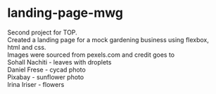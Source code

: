 # landing-page-mwg

Second project for TOP. </br>
Created a landing page for a mock gardening business using flexbox,</br>
html and css.</br>
Images were sourced from pexels.com and credit goes to</br>
Sohall Nachiti - leaves with droplets</br>
Daniel Frese - cycad photo</br>
Pixabay - sunflower photo</br>
Irina Iriser - flowers</br>